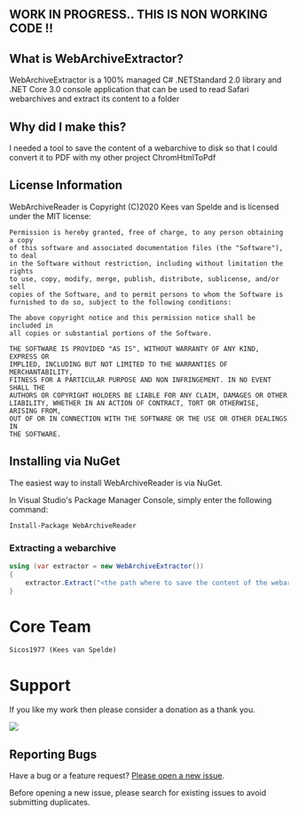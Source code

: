 ## WORK IN PROGRESS.. THIS IS NON WORKING CODE !!

## What is WebArchiveExtractor?

WebArchiveExtractor is a 100% managed C# .NETStandard 2.0 library and .NET Core 3.0 console application that can be used to read Safari webarchives and extract its content to a folder

## Why did I make this?

I needed a tool to save the content of a webarchive to disk so that I could convert it to PDF with my other project ChromHtmlToPdf

## License Information

WebArchiveReader is Copyright (C)2020 Kees van Spelde and is licensed under the MIT license:

    Permission is hereby granted, free of charge, to any person obtaining a copy
    of this software and associated documentation files (the "Software"), to deal
    in the Software without restriction, including without limitation the rights
    to use, copy, modify, merge, publish, distribute, sublicense, and/or sell
    copies of the Software, and to permit persons to whom the Software is
    furnished to do so, subject to the following conditions:

    The above copyright notice and this permission notice shall be included in
    all copies or substantial portions of the Software.

    THE SOFTWARE IS PROVIDED "AS IS", WITHOUT WARRANTY OF ANY KIND, EXPRESS OR
    IMPLIED, INCLUDING BUT NOT LIMITED TO THE WARRANTIES OF MERCHANTABILITY,
    FITNESS FOR A PARTICULAR PURPOSE AND NON INFRINGEMENT. IN NO EVENT SHALL THE
    AUTHORS OR COPYRIGHT HOLDERS BE LIABLE FOR ANY CLAIM, DAMAGES OR OTHER
    LIABILITY, WHETHER IN AN ACTION OF CONTRACT, TORT OR OTHERWISE, ARISING FROM,
    OUT OF OR IN CONNECTION WITH THE SOFTWARE OR THE USE OR OTHER DEALINGS IN
    THE SOFTWARE.

## Installing via NuGet

The easiest way to install WebArchiveReader is via NuGet.

In Visual Studio's Package Manager Console, simply enter the following command:

    Install-Package WebArchiveReader 

### Extracting a webarchive

```csharp
using (var extractor = new WebArchiveExtractor())
{
    extractor.Extract("<the path where to save the content of the webarchive>");
}
```

Core Team
=========
    Sicos1977 (Kees van Spelde)

Support
=======
If you like my work then please consider a donation as a thank you.

<a href="https://www.paypal.com/cgi-bin/webscr?cmd=_s-xclick&hosted_button_id=NS92EXB2RDPYA" target="_blank"><img src="https://www.paypalobjects.com/en_US/i/btn/btn_donate_LG.gif" /></a>

## Reporting Bugs

Have a bug or a feature request? [Please open a new issue](https://github.com/Sicos1977/WebArchiveExtractor/issues).

Before opening a new issue, please search for existing issues to avoid submitting duplicates.
